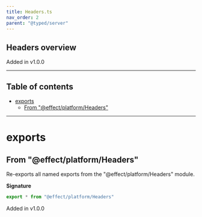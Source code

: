 ```yaml
---
title: Headers.ts
nav_order: 2
parent: "@typed/server"
---
```


## Headers overview

Added in v1.0.0

---

<h2 class="text-delta">Table of contents</h2>

- [exports](#exports)
  - [From "@effect/platform/Headers"](#from-effectplatformheaders)

---

# exports

## From "@effect/platform/Headers"

Re-exports all named exports from the "@effect/platform/Headers" module.

**Signature**

```ts
export * from "@effect/platform/Headers"
```

Added in v1.0.0

